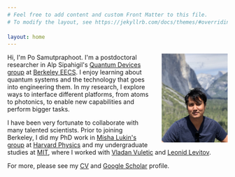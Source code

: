 ```yaml
---
# Feel free to add content and custom Front Matter to this file.
# To modify the layout, see https://jekyllrb.com/docs/themes/#overriding-theme-defaults

layout: home
---
```

[<img src="/images/profile.png" style="float: right; width: 30%; margin-left: 5%; margin-bottom: 0.5em;">](/images/profile2.jpeg)

Hi, I'm Po Samutpraphoot. I'm a postdoctoral researcher in Alp Sipahigil's [Quantum Devices group](https://quantumdevices.berkeley.edu/) at [Berkeley EECS](https://eecs.berkeley.edu/). I enjoy learning about quantum systems and the technology that goes into engineering them. In my research, I explore ways to interface different platforms, from atoms to photonics, to enable new capabilities and perform bigger tasks.


I have been very fortunate to collaborate with many talented scientists.  Prior to joining Berkeley, I did my PhD work in [Misha Lukin's group](https://lukin.physics.harvard.edu/) at [Harvard Physics](https://www.physics.harvard.edu/) and my undergraduate studies at [MIT](https://web.mit.edu/), where I worked with [Vladan Vuletic](https://www.rle.mit.edu/eapg/) and [Leonid Levitov](http://www.mit.edu/~levitov/).  

For more, please see my [CV](samutpraphoot_cv_2022.pdf) and [Google Scholar](https://scholar.google.com/citations?user=TU4yHVYAAAAJ&hl=en) profile.

